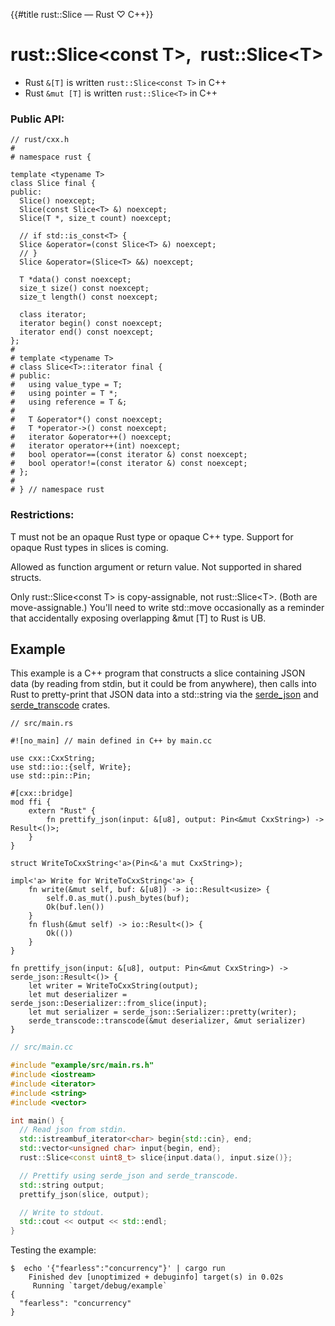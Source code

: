 {{#title rust::Slice<T> — Rust ♡ C++}}
# rust::Slice\<const T\>,&ensp;rust::Slice\<T\>

- Rust `&[T]` is written `rust::Slice<const T>` in C++
- Rust `&mut [T]` is written `rust::Slice<T>` in C++

### Public API:

```cpp,hidelines
// rust/cxx.h
#
# namespace rust {

template <typename T>
class Slice final {
public:
  Slice() noexcept;
  Slice(const Slice<T> &) noexcept;
  Slice(T *, size_t count) noexcept;

  // if std::is_const<T> {
  Slice &operator=(const Slice<T> &) noexcept;
  // }
  Slice &operator=(Slice<T> &&) noexcept;

  T *data() const noexcept;
  size_t size() const noexcept;
  size_t length() const noexcept;

  class iterator;
  iterator begin() const noexcept;
  iterator end() const noexcept;
};
#
# template <typename T>
# class Slice<T>::iterator final {
# public:
#   using value_type = T;
#   using pointer = T *;
#   using reference = T &;
#
#   T &operator*() const noexcept;
#   T *operator->() const noexcept;
#   iterator &operator++() noexcept;
#   iterator operator++(int) noexcept;
#   bool operator==(const iterator &) const noexcept;
#   bool operator!=(const iterator &) const noexcept;
# };
#
# } // namespace rust
```

### Restrictions:

T must not be an opaque Rust type or opaque C++ type. Support for opaque Rust
types in slices is coming.

Allowed as function argument or return value. Not supported in shared structs.

Only rust::Slice\<const T\> is copy-assignable, not rust::Slice\<T\>. (Both are
move-assignable.) You'll need to write std::move occasionally as a reminder that
accidentally exposing overlapping &amp;mut \[T\] to Rust is UB.

## Example

This example is a C++ program that constructs a slice containing JSON data (by
reading from stdin, but it could be from anywhere), then calls into Rust to
pretty-print that JSON data into a std::string via the [serde_json] and
[serde_transcode] crates.

[serde_json]: https://github.com/serde-rs/json
[serde_transcode]: https://github.com/sfackler/serde-transcode

```rust,noplayground
// src/main.rs

#![no_main] // main defined in C++ by main.cc

use cxx::CxxString;
use std::io::{self, Write};
use std::pin::Pin;

#[cxx::bridge]
mod ffi {
    extern "Rust" {
        fn prettify_json(input: &[u8], output: Pin<&mut CxxString>) -> Result<()>;
    }
}

struct WriteToCxxString<'a>(Pin<&'a mut CxxString>);

impl<'a> Write for WriteToCxxString<'a> {
    fn write(&mut self, buf: &[u8]) -> io::Result<usize> {
        self.0.as_mut().push_bytes(buf);
        Ok(buf.len())
    }
    fn flush(&mut self) -> io::Result<()> {
        Ok(())
    }
}

fn prettify_json(input: &[u8], output: Pin<&mut CxxString>) -> serde_json::Result<()> {
    let writer = WriteToCxxString(output);
    let mut deserializer = serde_json::Deserializer::from_slice(input);
    let mut serializer = serde_json::Serializer::pretty(writer);
    serde_transcode::transcode(&mut deserializer, &mut serializer)
}
```

```cpp
// src/main.cc

#include "example/src/main.rs.h"
#include <iostream>
#include <iterator>
#include <string>
#include <vector>

int main() {
  // Read json from stdin.
  std::istreambuf_iterator<char> begin{std::cin}, end;
  std::vector<unsigned char> input{begin, end};
  rust::Slice<const uint8_t> slice{input.data(), input.size()};

  // Prettify using serde_json and serde_transcode.
  std::string output;
  prettify_json(slice, output);

  // Write to stdout.
  std::cout << output << std::endl;
}
```

Testing the example:

```console
$  echo '{"fearless":"concurrency"}' | cargo run
    Finished dev [unoptimized + debuginfo] target(s) in 0.02s
     Running `target/debug/example`
{
  "fearless": "concurrency"
}
```
